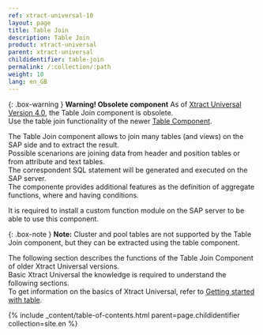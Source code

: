 ```yaml
---
ref: xtract-universal-10
layout: page
title: Table Join
description: Table Join
product: xtract-universal
parent: xtract-universal
childidentifier: table-join
permalink: /:collection/:path
weight: 10
lang: en_GB
---
```

{: .box-warning }
**Warning! Obsolete component** 
As of [Xtract Universal Version 4.0](https://kb.theobald-software.com/release-notes/XtractUniversal-4.0.0.html), the Table Join component is obsolete.<br>
Use the table join functionality of the newer [Table Component](./table/table-join).

The Table Join component allows to join many tables (and views) on the SAP side and to extract the result.  
Possible scenarions are joining data from header and position tables or from attribute and text tables.  
The correspondent SQL statement will be generated and executed on the SAP server.  
The componente provides additional features as the definition of aggregate functions, where and having conditions. 

It is required to install a custom function module on the SAP server to be able to use this component.  

{: .box-note }
**Note:** Cluster and pool tables are not supported by the Table Join component, but they can be extracted using the table component. 


The following section describes the functions of the Table Join Component of older Xtract Universal versions. <br>
Basic Xtract Universal the knowledge is required to understand the following sections. <br>
To get information on the basics of Xtract Universal, refer to [Getting started with table](./getting-started-table/). <br>


{% include _content/table-of-contents.html parent=page.childidentifier collection=site.en %}